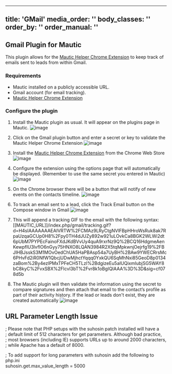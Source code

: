 ---
title: 'GMail'
media_order: ''
body_classes: ''
order_by: ''
order_manual: ''
----------------------

## Gmail Plugin for Mautic
This plugin allows for the [Mautic Helper Chrome Extension](https://chrome.google.com/webstore/category/extensions) to keep track of emails sent to leads from within Gmail.

### Requirements

- Mautic installed on a publicly accessible URL.
- Gmail account (for email tracking).
- [Mautic Helper Chrome Extension](https://chrome.google.com/webstore/category/extensions)

### Configure the plugin
1. Install the Mautic plugin as usual. It will appear on the plugins page in Mautic.
![image](https://cloud.githubusercontent.com/assets/2924026/18927139/dc426b0e-8577-11e6-934d-d428c2bf8cef.png)

2. Click on the Gmail plugin button and enter a secret or key to validate the Mautic Helper Chrome Extension
![image](https://cloud.githubusercontent.com/assets/2924026/18927155/f336b23e-8577-11e6-99a7-9e1e5b493f5c.png)

3. Install the [Mautic Helper Chrome Extension](https://chrome.google.com/webstore/category/extensions) from the Chrome Web Store
![image](https://cloud.githubusercontent.com/assets/2924026/18927690/2c995d2c-857a-11e6-9870-c5bf5b27e3be.png)

4. Configure the extension using the options page that will automatically be displayed. (Remember to use the same secret you entered in Mautic)
![image](https://cloud.githubusercontent.com/assets/2924026/18927264/63b57608-8578-11e6-8721-07c0422ab9b8.png)

5. On the Chrome browser there will be a button that will notify of new events on the contacts timeline.
![image](https://cloud.githubusercontent.com/assets/2924026/18927593/cea645ea-8579-11e6-90e3-d760d0d0d682.png)

6. To track an email sent to a lead, click the Track Email button on the Compose window in Gmail
![image](https://cloud.githubusercontent.com/assets/2924026/18927624/e54bd2f6-8579-11e6-92f1-880fcc1c5839.png)

7. This will append a tracking GIF to the email with the following syntax:  [[MAUTIC_URL]]/index.php/gmail/tracking.gif?d=H4sIAAAAAAAEAIVRTW%2FCMAz9LRyCtgNVlFBpHHroWsRuk8ak7RpaUzqaGCUp0H8%2Fpy0TH4dJUZy892w921uLOvkCa8BGK2WLWi2dt6pUbM7PYPEcFainoFXdJKdBVvUy4quA9rxrNz9Q%2BCQ16HdgmeAenKewpfIU3lvfIO6nGyy75HNXO8LQAN3984R2X5tqMpkwnjOejrfg19%2FBJIHBJsskS3M1MOvOedChUA5HaPBAsp54a7UyBH%2BAw9YWECRrsMc6PHvFd2iR0NfW1QbcjUDwMjhctYqqq0YxkQU6SqMhNxi85GeoD8p0134zaBom%2By4ezlPMxTPFeCH5TLzI%2BdgizeEu5aIUQixmIubjSG5WAY8bC8kyC%2FvxSBX%2Flcvl3bT%2Fvr8k1oBgIQIAAA%3D%3D&sig=cf078d5b

8. The Mautic plugin will then validate the information using the secret to compare signatures and then attach that email to the contact’s profile as part of their activity history. If the lead or leads don't exist, they are created automatically
![image](https://cloud.githubusercontent.com/assets/2924026/18927644/f70f71fa-8579-11e6-91be-6acaba36e7e6.png)

## URL Parameter Length Issue
; Please note that PHP setups with the suhosin patch installed will have a                                   
; default limit of 512 characters for get parameters. Although bad practice,                                 
; most browsers (including IE) supports URLs up to around 2000 characters,                                   
; while Apache has a default of 8000.                                                                        

; To add support for long parameters with suhosin add the following to php.ini                                                         
suhosin.get.max_value_length = 5000
